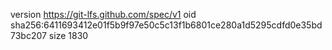 version https://git-lfs.github.com/spec/v1
oid sha256:6411693412e01f5b9f97e50c5c13f1b6801ce280a1d5295cdfd0e35bd73bc207
size 1830

